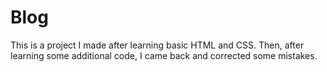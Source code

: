 # Blog
This is a project I made after learning basic HTML and CSS.
Then, after learning some additional code, I came back and corrected some mistakes.
